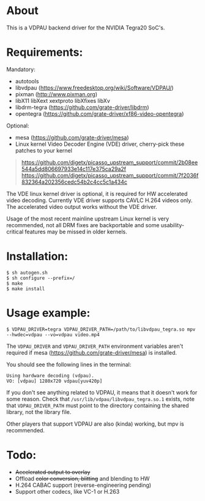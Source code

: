 # About

This is a VDPAU backend driver for the NVIDIA Tegra20 SoC's.

# Requirements:

Mandatory:
* autotools
* libvdpau (https://www.freedesktop.org/wiki/Software/VDPAU/)
* pixman (http://www.pixman.org)
* libX11 libXext xextproto libXfixes libXv
* libdrm-tegra (https://github.com/grate-driver/libdrm)
* opentegra (https://github.com/grate-driver/xf86-video-opentegra)

Optional:
* mesa (https://github.com/grate-driver/mesa)
* Linux kernel Video Decoder Engine (VDE) driver, cherry-pick these patches to your kernel 
> https://github.com/digetx/picasso_upstream_support/commit/2b08ee544a5dd806697933e14c117e375ca29a2f
> https://github.com/digetx/picasso_upstream_support/commit/7f2036f832364a202356cedc54b2c4cc5c1a434c

The VDE linux kernel driver is optional, it is required for HW accelerated video decoding. Currently VDE driver
supports CAVLC H.264 videos only. The accelerated video output works without the VDE driver.

Usage of the most recent mainline upstream Linux kernel is very recommended, not all DRM fixes are backportable and some usability-critical features may be missed in older kernels.

# Installation:
```
$ sh autogen.sh
$ sh configure --prefix=/
$ make
$ make install
```

# Usage example:

```
$ VDPAU_DRIVER=tegra VDPAU_DRIVER_PATH=/path/to/libvdpau_tegra.so mpv --hwdec=vdpau --vo=vdpau video.mp4
```

The `VDPAU_DRIVER` and `VDPAU_DRIVER_PATH` environment variables aren't required if mesa (https://github.com/grate-driver/mesa) is installed.

You should see the following lines in the terminal:
```
Using hardware decoding (vdpau).
VO: [vdpau] 1280x720 vdpau[yuv420p]
```
If you don't see anything related to VDPAU, it means that it doesn't work for some reason. Check that `/usr/lib/vdpau/libvdpau_tegra.so.1` exists, note that `VDPAU_DRIVER_PATH` must point to the directory containing the shared library, not the library file.

Other players that support VDPAU are also (kinda) working, but mpv is recommended.

# Todo:

* ~~Accelerated output to overlay~~
* Offload ~~color conversion, blitting~~ and blending to HW
* H.264 CABAC support (reverse-engineering pending)
* Support other codecs, like VC-1 or H.263
